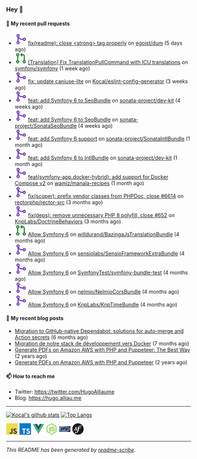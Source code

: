 ### Hey 👋

#### 👷 My recent pull requests

- ![](./assets/pr-merged.svg) [fix(readme): close &lt;strong&gt; tag properly](https://github.com/egoist/dum/pull/8) on [egoist/dum](https://github.com/egoist/dum) (5 days ago)
- ![](./assets/pr-open.svg) [[Translation] Fix TranslationPullCommand with ICU translations](https://github.com/symfony/symfony/pull/44085) on [symfony/symfony](https://github.com/symfony/symfony) (1 week ago)
- ![](./assets/pr-merged.svg) [fix: update caniuse-lite](https://github.com/Kocal/eslint-config-generator/pull/8) on [Kocal/eslint-config-generator](https://github.com/Kocal/eslint-config-generator) (3 weeks ago)
- ![](./assets/pr-merged.svg) [feat: add Symfony 6 to SeoBundle](https://github.com/sonata-project/dev-kit/pull/1739) on [sonata-project/dev-kit](https://github.com/sonata-project/dev-kit) (4 weeks ago)
- ![](./assets/pr-merged.svg) [feat: add Symfony 6 to SeoBundle](https://github.com/sonata-project/SonataSeoBundle/pull/614) on [sonata-project/SonataSeoBundle](https://github.com/sonata-project/SonataSeoBundle) (4 weeks ago)
- ![](./assets/pr-merged.svg) [feat: add Symfony 6 support](https://github.com/sonata-project/SonataIntlBundle/pull/475) on [sonata-project/SonataIntlBundle](https://github.com/sonata-project/SonataIntlBundle) (1 month ago)
- ![](./assets/pr-merged.svg) [feat: add Symfony 6 to IntlBundle](https://github.com/sonata-project/dev-kit/pull/1733) on [sonata-project/dev-kit](https://github.com/sonata-project/dev-kit) (1 month ago)
- ![](./assets/pr-merged.svg) [feat(symfony-app.docker-hybrid): add support for Docker Compose v2](https://github.com/wamiz/manala-recipes/pull/7) on [wamiz/manala-recipes](https://github.com/wamiz/manala-recipes) (1 month ago)
- ![](./assets/pr-merged.svg) [fix(scoper): prefix vendor classes from PHPDoc, close #6614](https://github.com/rectorphp/rector-src/pull/739) on [rectorphp/rector-src](https://github.com/rectorphp/rector-src) (3 months ago)
- ![](./assets/pr-merged.svg) [fix(deps): remove unnecessary PHP 8 polyfill, close #652](https://github.com/KnpLabs/DoctrineBehaviors/pull/653) on [KnpLabs/DoctrineBehaviors](https://github.com/KnpLabs/DoctrineBehaviors) (3 months ago)
- ![](./assets/pr-open.svg) [Allow Symfony 6](https://github.com/willdurand/BazingaJsTranslationBundle/pull/323) on [willdurand/BazingaJsTranslationBundle](https://github.com/willdurand/BazingaJsTranslationBundle) (4 months ago)
- ![](./assets/pr-merged.svg) [Allow Symfony 6](https://github.com/sensiolabs/SensioFrameworkExtraBundle/pull/742) on [sensiolabs/SensioFrameworkExtraBundle](https://github.com/sensiolabs/SensioFrameworkExtraBundle) (4 months ago)
- ![](./assets/pr-merged.svg) [Allow Symfony 6](https://github.com/SymfonyTest/symfony-bundle-test/pull/38) on [SymfonyTest/symfony-bundle-test](https://github.com/SymfonyTest/symfony-bundle-test) (4 months ago)
- ![](./assets/pr-merged.svg) [Allow Symfony 6](https://github.com/nelmio/NelmioCorsBundle/pull/166) on [nelmio/NelmioCorsBundle](https://github.com/nelmio/NelmioCorsBundle) (4 months ago)
- ![](./assets/pr-merged.svg) [Allow Symfony 6](https://github.com/KnpLabs/KnpTimeBundle/pull/161) on [KnpLabs/KnpTimeBundle](https://github.com/KnpLabs/KnpTimeBundle) (4 months ago)

#### 📜 My recent blog posts

- [Migration to GitHub-native Dependabot: solutions for auto-merge and Action secrets](https://hugo.alliau.me/2021/05/04/migration-to-github-native-dependabot-solutions-for-auto-merge-and-action-secrets/) (6 months ago)
- [Migration de notre stack de développement vers Docker](https://hugo.alliau.me/2021/04/26/migration-stack-developpement/) (7 months ago)
- [Generate PDFs on Amazon AWS with PHP and Puppeteer: The Best Way](https://hugo.alliau.me/2020/04/21/generate-pdfs-on-amazon-aws-with-php-and-puppeteer-the-best-way/) (2 years ago)
- [Generate PDFs on Amazon AWS with PHP and Puppeteer](https://hugo.alliau.me/2020/01/02/generate-pdfs-on-amazon-aws-with-php-and-puppeteer/) (2 years ago)

#### 📫 How to reach me

- Twitter: https://twitter.com/HugoAlliaume
- Blog: https://hugo.alliau.me

---

[![Kocal's github stats](https://github-readme-stats.vercel.app/api?username=Kocal&count_private=true&hide=stars)](https://github.com/anuraghazra/github-readme-stats)
[![Top Langs](https://github-readme-stats.vercel.app/api/top-langs/?username=Kocal&layout=compact)](https://github.com/anuraghazra/github-readme-stats)

<img src="https://raw.githubusercontent.com/devicons/devicon/master/icons/javascript/javascript-original.svg" alt="javascript" title="javascript" width="32" height="32"/> <img src="https://raw.githubusercontent.com/devicons/devicon/master/icons/typescript/typescript-original.svg" alt="typescript" title="typescript" width="32" height="32"/> <img src="https://raw.githubusercontent.com/devicons/devicon/master/icons/vuejs/vuejs-original.svg" alt="vuejs" title="vuejs" width="32" height="32"/> <img src="https://raw.githubusercontent.com/devicons/devicon/master/icons/nodejs/nodejs-original.svg" alt="nodejs" title="nodejs" width="32" height="32"/> <img src="https://raw.githubusercontent.com/devicons/devicon/master/icons/php/php-original.svg" alt="php" title="php" width="32" height="32"/> <img src="https://raw.githubusercontent.com/devicons/devicon/master/icons/symfony/symfony-original.svg" alt="symfony" title="symfony" width="32" height="32"/> 

---

_This README has been generated by [readme-scribe](https://github.com/muesli/readme-scribe/)_.

